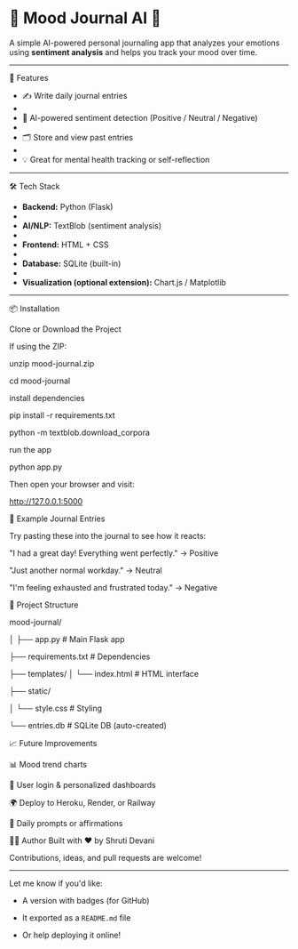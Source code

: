 # 🧠 Mood Journal AI 📝

A simple AI-powered personal journaling app that analyzes your emotions using **sentiment analysis** and helps you track your mood over time.

---

🚀 Features

- ✍️ Write daily journal entries
- 
- 🤖 AI-powered sentiment detection (Positive / Neutral / Negative)
- 
- 🗂️ Store and view past entries
- 
- 💡 Great for mental health tracking or self-reflection

---

 🛠️ Tech Stack

- **Backend:** Python (Flask)
- 
- **AI/NLP:** TextBlob (sentiment analysis)
- 
- **Frontend:** HTML + CSS
- 
- **Database:** SQLite (built-in)
- 
- **Visualization (optional extension):** Chart.js / Matplotlib

---

📦 Installation

Clone or Download the Project

If using the ZIP:

unzip mood-journal.zip

cd mood-journal

install dependencies

pip install -r requirements.txt

python -m textblob.download_corpora

run the app 

python app.py

Then open your browser and visit:

http://127.0.0.1:5000

💬 Example Journal Entries

Try pasting these into the journal to see how it reacts:

"I had a great day! Everything went perfectly." → Positive

"Just another normal workday." → Neutral

"I'm feeling exhausted and frustrated today." → Negative

📁 Project Structure

mood-journal/

│
├── app.py               # Main Flask app

├── requirements.txt     # Dependencies

├── templates/
│   └── index.html       # HTML interface

├── static/

│   └── style.css        # Styling

└── entries.db           # SQLite DB (auto-created)
 
📈 Future Improvements

📊 Mood trend charts

🔐 User login & personalized dashboards

🌍 Deploy to Heroku, Render, or Railway

💬 Daily prompts or affirmations

🧑‍💻 Author 
Built with ❤️ by Shruti Devani 

Contributions, ideas, and pull requests are welcome!


---

Let me know if you'd like:

- A version with badges (for GitHub)
  
- It exported as a `README.md` file
  
- Or help deploying it online!






